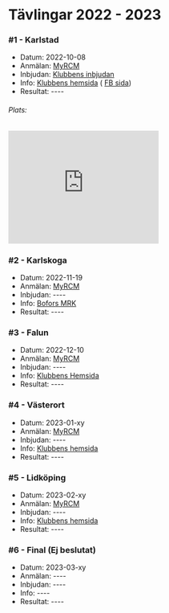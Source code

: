 # Tävlingar 2022 - 2023

### #1 - Karlstad
* Datum: 2022-10-08
* Anmälan: [MyRCM](https://www.myrcm.ch/myrcm/main?pLa=sv&pId[E]=1&dId[E]=66472&hId[1]=com)
* Inbjudan: [Klubbens inbjudan](https://kdmr.se/t-vlingsinfo-msec)
* Info: [Klubbens hemsida](https://idrottonline.se/KarlstadMiniracingMHFUngdom-Bilsport) ( [FB sida](https://www.facebook.com/karlstadminiracing))
* Resultat: ----

###### Plats:
<iframe src="https://www.google.com/maps/embed?pb=!1m18!1m12!1m3!1d5182.31048995225!2d13.5271734024871!3d59.37144918368831!2m3!1f0!2f0!3f0!3m2!1i1024!2i768!4f13.1!3m3!1m2!1s0x0%3A0x34a4d56399f7841b!2zNTnCsDIyJzE4LjQiTiAxM8KwMzEnNDEuMyJF!5e1!3m2!1sen!2sse!4v1664809355059!5m2!1sen!2sse" width="300" height="225" style="border:0;" allowfullscreen="" loading="lazy" referrerpolicy="no-referrer-when-downgrade"></iframe>

### #2 - Karlskoga
* Datum: 2022-11-19
* Anmälan: [MyRCM](https://www.myrcm.ch)
* Inbjudan: ----
* Info: [Bofors MRK](http://www.boforsmrk.se/)
* Resultat: ----

### #3 - Falun
* Datum: 2022-12-10
* Anmälan: [MyRCM](https://www.myrcm.ch)
* Inbjudan: ----
* Info: [Klubbens Hemsida](https://idrottonline.se/SMKDalaFalun-Bilsport)
* Resultat: ----

### #4 - Västerort
* Datum: 2023-01-xy
* Anmälan: [MyRCM](https://www.myrcm.ch)
* Inbjudan: ----
* Info: [Klubbens hemsida](www.vrcsk.se/)
* Resultat: ----

### #5 - Lidköping
* Datum: 2023-02-xy
* Anmälan: [MyRCM](https://www.myrcm.ch)
* Inbjudan: ----
* Info: [Klubbens hemsida](https://www.lrck.se/)
* Resultat: ----

### #6 - Final (Ej beslutat)
* Datum: 2023-03-xy
* Anmälan: ----
* Inbjudan: ----
* Info: ----
* Resultat: ----
